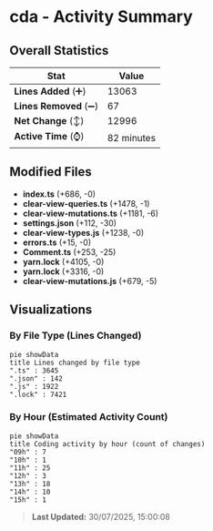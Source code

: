 # cda - Activity Summary 

## Overall Statistics

| Stat                   | Value                                                             |
| ---------------------- | ----------------------------------------------------------------- |
| **Lines Added** (➕)   | 13063                                          |
| **Lines Removed** (➖) | 67                                        |
| **Net Change** (↕)    | 12996                |
| **Active Time** (⌚)   | 82 minutes |


## Modified Files
- **index.ts** (+686, -0)
- **clear-view-queries.ts** (+1478, -1)
- **clear-view-mutations.ts** (+1181, -6)
- **settings.json** (+112, -30)
- **clear-view-types.js** (+1238, -0)
- **errors.ts** (+15, -0)
- **Comment.ts** (+253, -25)
- **yarn.lock** (+4105, -0)
- **yarn.lock** (+3316, -0)
- **clear-view-mutations.js** (+679, -5)

## Visualizations

### By File Type (Lines Changed)

```mermaid
pie showData
title Lines changed by file type
".ts" : 3645
".json" : 142
".js" : 1922
".lock" : 7421
```

### By Hour (Estimated Activity Count)

```mermaid
pie showData
title Coding activity by hour (count of changes)
"09h" : 7
"10h" : 1
"11h" : 25
"12h" : 3
"13h" : 18
"14h" : 10
"15h" : 1
```


> **Last Updated:** 30/07/2025, 15:00:08